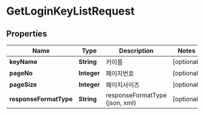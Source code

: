 
# GetLoginKeyListRequest

## Properties
Name | Type | Description | Notes
------------ | ------------- | ------------- | -------------
**keyName** | **String** | 키이름 |  [optional]
**pageNo** | **Integer** | 페이지번호 |  [optional]
**pageSize** | **Integer** | 페이지사이즈 |  [optional]
**responseFormatType** | **String** | responseFormatType {json, xml} |  [optional]



